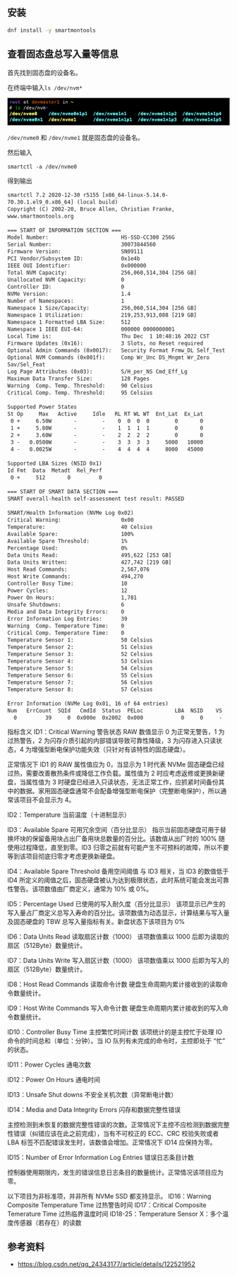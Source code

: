 ## 安装

```bash
dnf install -y smartmontools
```

## 查看固态盘总写入量等信息

首先找到固态盘的设备名。

在终端中输入`ls /dev/nvm*`

![image-20221201104746043](.assets/image-20221201104746043.png)

`/dev/nvme0` 和 `/dev/nvme1` 就是固态盘的设备名。

然后输入

```
smartctl -a /dev/nvme0
```

得到输出

```
smartctl 7.2 2020-12-30 r5155 [x86_64-linux-5.14.0-70.30.1.el9_0.x86_64] (local build)
Copyright (C) 2002-20, Bruce Allen, Christian Franke, www.smartmontools.org

=== START OF INFORMATION SECTION ===
Model Number:                       HS-SSD-CC300 256G
Serial Number:                      30073844560
Firmware Version:                   SN09111
PCI Vendor/Subsystem ID:            0x1e4b
IEEE OUI Identifier:                0x000000
Total NVM Capacity:                 256,060,514,304 [256 GB]
Unallocated NVM Capacity:           0
Controller ID:                      0
NVMe Version:                       1.4
Number of Namespaces:               1
Namespace 1 Size/Capacity:          256,060,514,304 [256 GB]
Namespace 1 Utilization:            219,253,913,088 [219 GB]
Namespace 1 Formatted LBA Size:     512
Namespace 1 IEEE EUI-64:            000000 0000000001
Local Time is:                      Thu Dec  1 10:48:16 2022 CST
Firmware Updates (0x16):            3 Slots, no Reset required
Optional Admin Commands (0x0017):   Security Format Frmw_DL Self_Test
Optional NVM Commands (0x001f):     Comp Wr_Unc DS_Mngmt Wr_Zero Sav/Sel_Feat
Log Page Attributes (0x03):         S/H_per_NS Cmd_Eff_Lg
Maximum Data Transfer Size:         128 Pages
Warning  Comp. Temp. Threshold:     90 Celsius
Critical Comp. Temp. Threshold:     95 Celsius

Supported Power States
St Op     Max   Active     Idle   RL RT WL WT  Ent_Lat  Ex_Lat
 0 +     6.50W       -        -    0  0  0  0        0       0
 1 +     5.80W       -        -    1  1  1  1        0       0
 2 +     3.60W       -        -    2  2  2  2        0       0
 3 -   0.0500W       -        -    3  3  3  3     5000   10000
 4 -   0.0025W       -        -    4  4  4  4     8000   45000

Supported LBA Sizes (NSID 0x1)
Id Fmt  Data  Metadt  Rel_Perf
 0 +     512       0         0

=== START OF SMART DATA SECTION ===
SMART overall-health self-assessment test result: PASSED

SMART/Health Information (NVMe Log 0x02)
Critical Warning:                   0x00
Temperature:                        40 Celsius
Available Spare:                    100%
Available Spare Threshold:          1%
Percentage Used:                    0%
Data Units Read:                    495,622 [253 GB]
Data Units Written:                 427,742 [219 GB]
Host Read Commands:                 2,567,076
Host Write Commands:                494,270
Controller Busy Time:               10
Power Cycles:                       12
Power On Hours:                     1,781
Unsafe Shutdowns:                   6
Media and Data Integrity Errors:    0
Error Information Log Entries:      39
Warning  Comp. Temperature Time:    0
Critical Comp. Temperature Time:    0
Temperature Sensor 1:               50 Celsius
Temperature Sensor 2:               51 Celsius
Temperature Sensor 3:               52 Celsius
Temperature Sensor 4:               53 Celsius
Temperature Sensor 5:               54 Celsius
Temperature Sensor 6:               55 Celsius
Temperature Sensor 7:               56 Celsius
Temperature Sensor 8:               57 Celsius

Error Information (NVMe Log 0x01, 16 of 64 entries)
Num   ErrCount  SQId   CmdId  Status  PELoc          LBA  NSID    VS
  0         39     0  0x000e  0x2002  0x000            0     0     -

```

指标含义
ID1：Critical Warning 警告状态
RAW 数值显示 0 为正常无警告，1 为过热警告，2 为闪存介质引起的内部错误导致可靠性降级，3 为闪存进入只读状态，4 为增强型断电保护功能失效（只针对有该特性的固态硬盘）。

正常情况下 ID1 的 RAW 属性值应为 0，当显示为 1 时代表 NVMe 固态硬盘已经过热，需要改善散热条件或降低工作负载。属性值为 2 时应考虑返修或更换新硬盘，当属性值为 3 时硬盘已经进入只读状态，无法正常工作，应抓紧时间备份其中的数据。家用固态硬盘通常不会配备增强型断电保护（完整断电保护），所以通常该项目不会显示为 4。

ID2：Temperature 当前温度（十进制显示）

ID3：Available Spare 可用冗余空间（百分比显示）
指示当前固态硬盘可用于替换坏块的保留备用块占出厂备用块总数量的百分比。该数值从出厂时的 100% 随使用过程降低，直至到零。ID3 归零之前就有可能产生不可预料的故障，所以不要等到该项目彻底归零才考虑更换新硬盘。

ID4：Available Spare Threshold 备用空间阈值
与 ID3 相关，当 ID3 的数值低于 ID4 所定义的阈值之后，固态硬盘被认为达到极限状态，此时系统可能会发出可靠性警告。该项数值由厂商定义，通常为 10% 或 0%。

ID5：Percentage Used 已使用的写入耐久度（百分比显示）
该项显示已产生的写入量占厂商定义总写入寿命的百分比。该项数值为动态显示，计算结果与写入量及固态硬盘的 TBW 总写入量指标有关。新盘状态下该项目为 0%

ID6：Data Units Read 读取扇区计数（1000）
该项数值乘以 1000 后即为读取的扇区（512Byte）数量统计。

ID7：Data Units Write 写入扇区计数（1000）
该项数值乘以 1000 后即为写入的扇区（512Byte）数量统计。

ID8：Host Read Commands 读取命令计数
硬盘生命周期内累计接收到的读取命令数量统计。

ID9：Host Write Commands 写入命令计数
硬盘生命周期内累计接收到的写入命令数量统计。

ID10：Controller Busy Time 主控繁忙时间计数
该项统计的是主控忙于处理 IO 命令的时间总和（单位：分钟）。当 IO 队列有未完成的命令时，主控即处于 “忙” 的状态。

ID11：Power Cycles 通电次数

ID12：Power On Hours 通电时间

ID13：Unsafe Shut downs 不安全关机次数（异常断电计数）

ID14：Media and Data Integrity Errors 闪存和数据完整性错误

主控检测到未恢复的数据完整性错误的次数。正常情况下主控不应检测到数据完整性错误（纠错应该在此之前完成），当有不可校正的 ECC、CRC 校验失败或者 LBA 标签不匹配错误发生时，该数值会增加。正常情况下 ID14 应保持为零。

ID15：Number of Error Information Log Entries 错误日志条目计数

控制器使用期限内，发生的错误信息日志条目的数量统计。正常情况该项目应为零。

以下项目为非标准项，并非所有 NVMe SSD 都支持显示。
ID16：Warning Composite Temperature Time 过热警告时间
ID17：Critical Composite Temerature Time 过热临界温度时间
ID18-25：Temperature Sensor X：多个温度传感器（若存在）的读数

## 参考资料

- <https://blog.csdn.net/qq_24343177/article/details/122521952>
